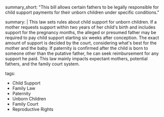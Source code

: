 summary_short: "This bill allows certain fathers to be legally responsible for child support payments for their unborn children under specific conditions."

summary: |
  This law sets rules about child support for unborn children. If a mother requests support within two years of her child's birth and includes support for the pregnancy months, the alleged or presumed father may be required to pay child support starting six weeks after conception. The exact amount of support is decided by the court, considering what's best for the mother and the baby. If paternity is confirmed after the child is born to someone other than the putative father, he can seek reimbursement for any support he paid. This law mainly impacts expectant mothers, potential fathers, and the family court system.

tags:
  - Child Support
  - Family Law
  - Paternity
  - Unborn Children
  - Family Court
  - Reproductive Rights
